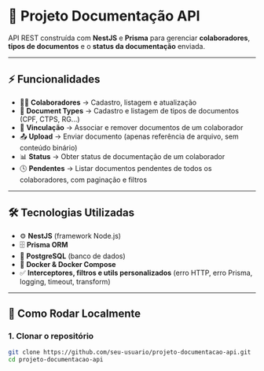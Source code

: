 # 📂 Projeto Documentação API

API REST construída com **NestJS** e **Prisma** para gerenciar **colaboradores**, **tipos de documentos** e o **status da documentação** enviada.

---

## ⚡ Funcionalidades

- 👨‍💼 **Colaboradores** → Cadastro, listagem e atualização  
- 📑 **Document Types** → Cadastro e listagem de tipos de documentos (CPF, CTPS, RG...)  
- 🔗 **Vinculação** → Associar e remover documentos de um colaborador  
- 📤 **Upload** → Enviar documento (apenas referência de arquivo, sem conteúdo binário)  
- 📊 **Status** → Obter status de documentação de um colaborador  
- 🕓 **Pendentes** → Listar documentos pendentes de todos os colaboradores, com paginação e filtros  

---

## 🛠️ Tecnologias Utilizadas

- ⚙️ **NestJS** (framework Node.js)  
- 🗄️ **Prisma ORM**  
- 🐘 **PostgreSQL** (banco de dados)  
- 🐳 **Docker & Docker Compose**  
- ✅ **Interceptores, filtros e utils personalizados** (erro HTTP, erro Prisma, logging, timeout, transform)  

---

## 🚀 Como Rodar Localmente

### 1. Clonar o repositório
```bash
git clone https://github.com/seu-usuario/projeto-documentacao-api.git
cd projeto-documentacao-api
